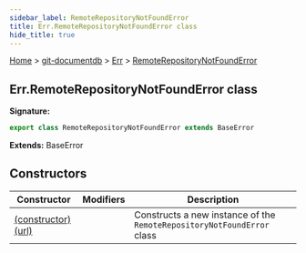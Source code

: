 ```yaml
---
sidebar_label: RemoteRepositoryNotFoundError
title: Err.RemoteRepositoryNotFoundError class
hide_title: true
---
```


[Home](./index.md) &gt; [git-documentdb](./git-documentdb.md) &gt; [Err](./git-documentdb.err.md) &gt; [RemoteRepositoryNotFoundError](./git-documentdb.err.remoterepositorynotfounderror.md)

## Err.RemoteRepositoryNotFoundError class


<b>Signature:</b>

```typescript
export class RemoteRepositoryNotFoundError extends BaseError 
```
<b>Extends:</b> BaseError

## Constructors

|  Constructor | Modifiers | Description |
|  --- | --- | --- |
|  [(constructor)(url)](./git-documentdb.err.remoterepositorynotfounderror._constructor_.md) |  | Constructs a new instance of the <code>RemoteRepositoryNotFoundError</code> class |

